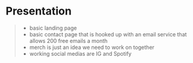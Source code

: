 # Presentation

> - basic landing page 
> - basic contact page that is hooked up with an email service that allows 200 free emails a month
> - merch is just an idea we need to work on together
> - working social medias are IG and Spotify

